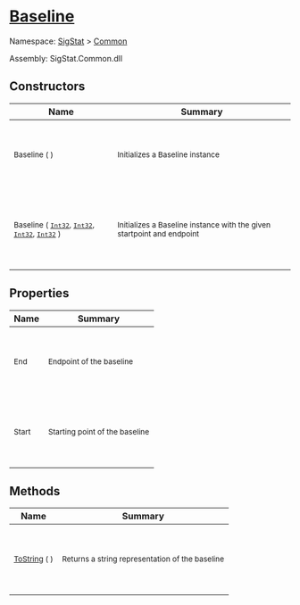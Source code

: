 # [Baseline](./Baseline.md)

Namespace: [SigStat]() > [Common](./README.md)

Assembly: SigStat.Common.dll


## Constructors

| Name | Summary | 
| --- | --- | 
| <p>&nbsp;</p><sub>Baseline (  )</sub><p>&nbsp;</p>| <p>&nbsp;</p><sub>Initializes a Baseline instance</sub><p>&nbsp;</p>| <br>
| <p>&nbsp;</p><sub>Baseline ( [`Int32`](https://docs.microsoft.com/en-us/dotnet/api/System.Int32), [`Int32`](https://docs.microsoft.com/en-us/dotnet/api/System.Int32), [`Int32`](https://docs.microsoft.com/en-us/dotnet/api/System.Int32), [`Int32`](https://docs.microsoft.com/en-us/dotnet/api/System.Int32) )</sub><p>&nbsp;</p>| <p>&nbsp;</p><sub>Initializes a Baseline instance with the given startpoint and endpoint</sub><p>&nbsp;</p>| <br>


## Properties

| Name | Summary | 
| --- | --- | 
| <p>&nbsp;</p><sub>End</sub><p>&nbsp;</p>| <p>&nbsp;</p><sub>Endpoint of the baseline</sub><p>&nbsp;</p>| <br>
| <p>&nbsp;</p><sub>Start</sub><p>&nbsp;</p>| <p>&nbsp;</p><sub>Starting point of the baseline</sub><p>&nbsp;</p>| <br>


## Methods

| Name | Summary | 
| --- | --- | 
| <p>&nbsp;</p><sub>[ToString](./Methods/Baseline-100663334.md) (  )</sub><p>&nbsp;</p>| <p>&nbsp;</p><sub>Returns a string representation of the baseline</sub><p>&nbsp;</p>| <br>


